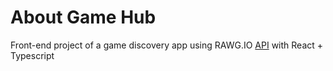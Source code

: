# About Game Hub

Front-end project of a game discovery app using RAWG.IO [API](https://rawg.io/apidocs) with React + Typescript
